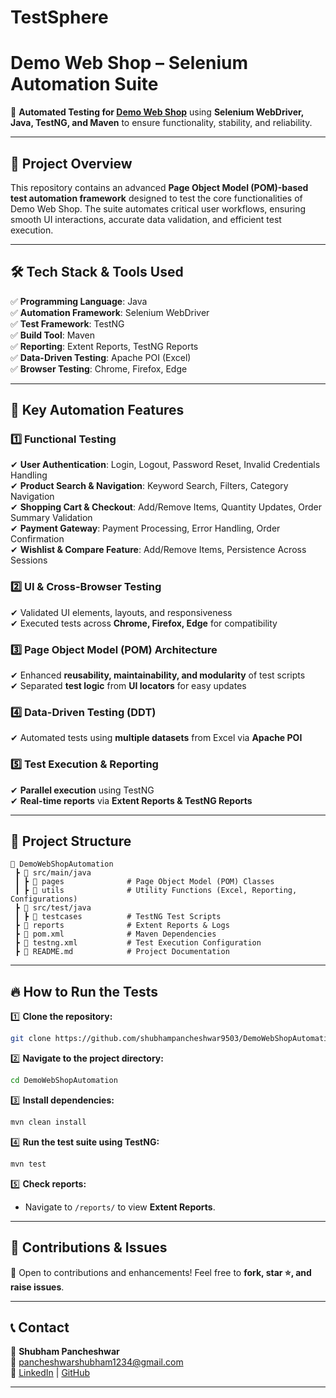 # TestSphere

# **Demo Web Shop – Selenium Automation Suite**  

🚀 **Automated Testing for [Demo Web Shop](https://demowebshop.tricentis.com/)** using **Selenium WebDriver, Java, TestNG, and Maven** to ensure functionality, stability, and reliability.  

---

## 🔹 **Project Overview**  
This repository contains an advanced **Page Object Model (POM)-based test automation framework** designed to test the core functionalities of Demo Web Shop. The suite automates critical user workflows, ensuring smooth UI interactions, accurate data validation, and efficient test execution.  

---

## 🛠 **Tech Stack & Tools Used**  
✅ **Programming Language**: Java  
✅ **Automation Framework**: Selenium WebDriver  
✅ **Test Framework**: TestNG  
✅ **Build Tool**: Maven  
✅ **Reporting**: Extent Reports, TestNG Reports  
✅ **Data-Driven Testing**: Apache POI (Excel)  
✅ **Browser Testing**: Chrome, Firefox, Edge  

---

## 📌 **Key Automation Features**  

### **1️⃣ Functional Testing**  
✔ **User Authentication**: Login, Logout, Password Reset, Invalid Credentials Handling  
✔ **Product Search & Navigation**: Keyword Search, Filters, Category Navigation  
✔ **Shopping Cart & Checkout**: Add/Remove Items, Quantity Updates, Order Summary Validation  
✔ **Payment Gateway**: Payment Processing, Error Handling, Order Confirmation  
✔ **Wishlist & Compare Feature**: Add/Remove Items, Persistence Across Sessions  

### **2️⃣ UI & Cross-Browser Testing**  
✔ Validated UI elements, layouts, and responsiveness  
✔ Executed tests across **Chrome, Firefox, Edge** for compatibility  

### **3️⃣ Page Object Model (POM) Architecture**  
✔ Enhanced **reusability, maintainability, and modularity** of test scripts  
✔ Separated **test logic** from **UI locators** for easy updates  

### **4️⃣ Data-Driven Testing (DDT)**  
✔ Automated tests using **multiple datasets** from Excel via **Apache POI**  

### **5️⃣ Test Execution & Reporting**  
✔ **Parallel execution** using TestNG  
✔ **Real-time reports** via **Extent Reports & TestNG Reports**  

---

## 📂 **Project Structure**  
```
📂 DemoWebShopAutomation
 ┣ 📂 src/main/java
 ┃ ┣ 📂 pages              # Page Object Model (POM) Classes
 ┃ ┣ 📂 utils              # Utility Functions (Excel, Reporting, Configurations)
 ┣ 📂 src/test/java
 ┃ ┣ 📂 testcases          # TestNG Test Scripts
 ┣ 📂 reports              # Extent Reports & Logs
 ┣ 📜 pom.xml              # Maven Dependencies
 ┣ 📜 testng.xml           # Test Execution Configuration
 ┣ 📜 README.md            # Project Documentation
```

---

## 🔥 **How to Run the Tests**  

1️⃣ **Clone the repository:**  
```bash
git clone https://github.com/shubhampancheshwar9503/DemoWebShopAutomation.git
```

2️⃣ **Navigate to the project directory:**  
```bash
cd DemoWebShopAutomation
```

3️⃣ **Install dependencies:**  
```bash
mvn clean install
```

4️⃣ **Run the test suite using TestNG:**  
```bash
mvn test
```

5️⃣ **Check reports:**  
- Navigate to `/reports/` to view **Extent Reports**.  

---

## 📌 **Contributions & Issues**  
🔹 Open to contributions and enhancements! Feel free to **fork, star ⭐, and raise issues**.  

---

## 📞 **Contact**  
👤 **Shubham Pancheshwar**  
📧 [pancheshwarshubham1234@gmail.com](mailto:pancheshwarshubham1234@gmail.com)  
🔗 [LinkedIn](https://www.linkedin.com/in/shubham9503/) | [GitHub](https://github.com/shubhampancheshwar9503/)  

---

